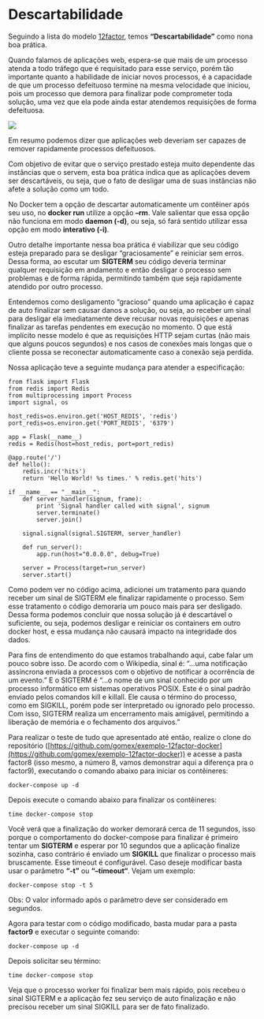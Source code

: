 # Descartabilidade

Seguindo a lista do modelo [12factor](http://12factor.net/pt_br), temos **“Descartabilidade”** como nona boa prática.

Quando falamos de aplicações web, espera-se que mais de um processo atenda a todo tráfego que é requisitado para esse serviço, porém tão importante quanto a habilidade de iniciar novos processos, é a capacidade de que um processo defeituoso termine na mesma velocidade que iniciou, pois um processo que demora para finalizar pode comprometer toda solução, uma vez que ela pode ainda estar atendemos requisições de forma defeituosa.

![](images/descartabilidade1.png)

Em resumo podemos dizer que aplicações web deveriam ser capazes de remover rapidamente processos defeituosos.


Com objetivo de evitar que o serviço prestado esteja muito dependente das instâncias que o servem, esta boa prática indica que as aplicações devem ser descartáveis, ou seja, que o fato de desligar uma de suas instâncias não afete a solução como um todo.

No Docker tem a opção de descartar automaticamente um contêiner após seu uso, no **docker run** utilize a opção **–rm**. Vale salientar que essa opção não funciona em modo **daemon (-d)**, ou seja, só fará sentido utilizar essa opção em modo **interativo (-i)**.

Outro detalhe importante nessa boa prática é viabilizar que seu código esteja preparado para se desligar “graciosamente” e reiniciar sem erros. Dessa forma, ao escutar um **SIGTERM** seu código deveria terminar qualquer requisição em andamento e então desligar o processo sem problemas e de forma rápida, permitindo também que seja rapidamente atendido por outro processo.

Entendemos como desligamento “gracioso” quando uma aplicação é capaz de auto finalizar sem causar danos a solução, ou seja, ao receber um sinal para desligar ela imediatamente deve recusar novas requisições e apenas finalizar as tarefas pendentes em execução no momento. O que está implícito nesse modelo é que as requisições HTTP sejam curtas (não mais que alguns poucos segundos) e nos casos de conexões mais longas que o cliente possa se reconectar automaticamente caso a conexão seja perdida.

Nossa aplicação teve a seguinte mudança para atender a especificação:

```
from flask import Flask
from redis import Redis
from multiprocessing import Process
import signal, os

host_redis=os.environ.get('HOST_REDIS', 'redis')
port_redis=os.environ.get('PORT_REDIS', '6379')

app = Flask(__name__)
redis = Redis(host=host_redis, port=port_redis)

@app.route('/')
def hello():
    redis.incr('hits')
    return 'Hello World! %s times.' % redis.get('hits')

if __name__ == "__main__":
    def server_handler(signum, frame):
        print 'Signal handler called with signal', signum
        server.terminate()
        server.join()
    
    signal.signal(signal.SIGTERM, server_handler)

    def run_server():
        app.run(host="0.0.0.0", debug=True)

    server = Process(target=run_server)
    server.start()
```

Como podem ver no código acima, adicionei um tratamento para quando receber um sinal de SIGTERM ele finalizar rapidamente o processo. Sem esse tratamento o código demoraria um pouco mais para ser desligado. Dessa forma podemos concluir que nossa solução já é descartável o suficiente, ou seja, podemos desligar e reiniciar os containers em outro docker host, e essa mudança não causará impacto na integridade dos dados.

Para fins de entendimento do que estamos trabalhando aqui, cabe falar um pouco sobre isso. De acordo com o Wikipedia, sinal é: “…uma notificação assíncrona enviada a processos com o objetivo de notificar a ocorrência de um evento.” E o SIGTERM é “…o nome de um sinal conhecido por um processo informático em sistemas operativos POSIX. Este é o sinal padrão enviado pelos comandos kill e killall. Ele causa o término do processo, como em SIGKILL, porém pode ser interpretado ou ignorado pelo processo. Com isso, SIGTERM realiza um encerramento mais amigável, permitindo a liberação de memória e o fechamento dos arquivos.”

Para realizar o teste de tudo que apresentado até então, realize o clone do repositório ([https://github.com/gomex/exemplo-12factor-docker](https://github.com/gomex/exemplo-12factor-docker)) e acesse a pasta factor8 (isso mesmo, a número 8, vamos demonstrar aqui a diferença pra o factor9), executando o comando abaixo para iniciar os contêineres:

```
docker-compose up -d
```

Depois execute o comando abaixo para finalizar os contêineres:

```
time docker-compose stop
```

Você verá que a finalização do worker demorará cerca de 11 segundos, isso porque o comportamento do docker-compose para finalizar é primeiro tentar um **SIGTERM** e esperar por 10 segundos que a aplicação finalize sozinha, caso contrário é enviado um **SIGKILL** que finalizar o processo mais bruscamente. Esse timeout é configurável. Caso deseje modificar basta usar o parâmetro **“-t”** ou **“–timeout“**. Vejam um exemplo:

```
docker-compose stop -t 5
```

Obs: O valor informado após o parâmetro deve ser considerado em segundos.

Agora para testar com o código modificado, basta mudar para a pasta **factor9** e executar o seguinte comando:

```
docker-compose up -d
```

Depois solicitar seu término:

```
time docker-compose stop
```

Veja que o processo worker foi finalizar bem mais rápido, pois recebeu o sinal SIGTERM e a aplicação fez seu serviço de auto finalização e não precisou receber um sinal SIGKILL para ser de fato finalizado.
